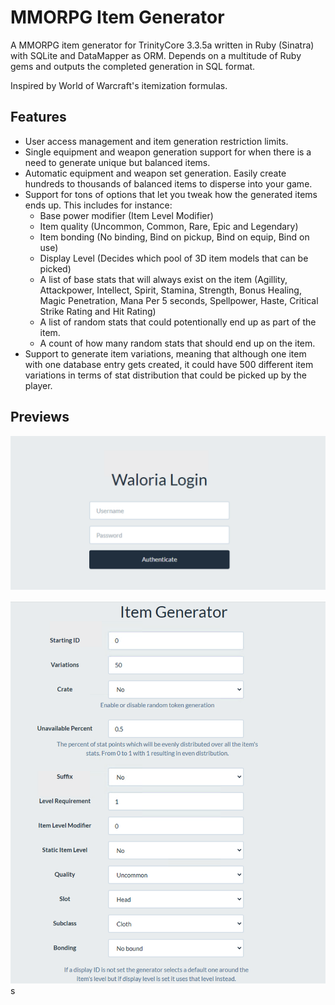 
# MMORPG Item Generator

A MMORPG item generator for TrinityCore 3.3.5a written in Ruby (Sinatra) with
SQLite and DataMapper as ORM. Depends on a multitude of Ruby gems and outputs
the completed generation in SQL format.   

Inspired by World of Warcraft's itemization formulas. 

## Features

- User access management and item generation restriction limits.
- Single equipment and weapon generation support for when there is a need to generate unique but balanced items.
- Automatic equipment and weapon set generation. Easily create hundreds to thousands of balanced items to disperse into your game.
- Support for tons of options that let you tweak how the generated items ends up. This includes for instance:
    - Base power modifier (Item Level Modifier)
    - Item quality (Uncommon, Common, Rare, Epic and Legendary)
    - Item bonding (No binding, Bind on pickup, Bind on equip, Bind on use)
    - Display Level (Decides which pool of 3D item models that can be picked)
    - A list of base stats that will always exist on the item (Agillity, Attackpower, Intellect, Spirit, Stamina, Strength, Bonus Healing, Magic Penetration, Mana Per 5 seconds, Spellpower, Haste, Critical Strike Rating and Hit Rating)
    - A list of random stats that could potentionally end up as part of the item.
    - A count of how many random stats that should end up on the item.
- Support to generate item variations, meaning that although one item with one database entry gets created, it could have 500 different item variations in terms of stat distribution that could be picked up by the player.


## Previews
<img src="./media/login.png" width="700px">

<img src="./media/item_generator_1.png" width="700px">s
